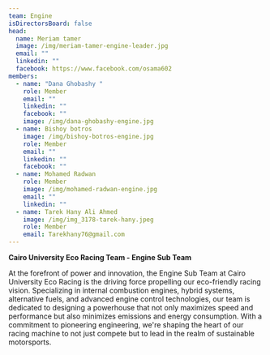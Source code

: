 ```yaml
---
team: Engine
isDirectorsBoard: false
head:
  name: Meriam tamer
  image: /img/meriam-tamer-engine-leader.jpg
  email: ""
  linkedin: ""
  facebook: https://www.facebook.com/osama602
members:
  - name: "Dana Ghobashy "
    role: Member
    email: ""
    linkedin: ""
    facebook: ""
    image: /img/dana-ghobashy-engine.jpg
  - name: Bishoy botros
    image: /img/bishoy-botros-engine.jpg
    role: Member
    email: ""
    linkedin: ""
    facebook: ""
  - name: Mohamed Radwan
    role: Member
    image: /img/mohamed-radwan-engine.jpg
    email: ""
    linkedin: ""
  - name: Tarek Hany Ali Ahmed
    image: /img/img_3178-tarek-hany.jpeg
    role: Member
    email: Tarekhany76@gmail.com
---
```

**Cairo University Eco Racing Team - Engine Sub Team**

At the forefront of power and innovation, the Engine Sub Team at Cairo University Eco Racing is the driving force propelling our eco-friendly racing vision. Specializing in internal combustion engines, hybrid systems, alternative fuels, and advanced engine control technologies, our team is dedicated to designing a powerhouse that not only maximizes speed and performance but also minimizes emissions and energy consumption. With a commitment to pioneering engineering, we're shaping the heart of our racing machine to not just compete but to lead in the realm of sustainable motorsports.
